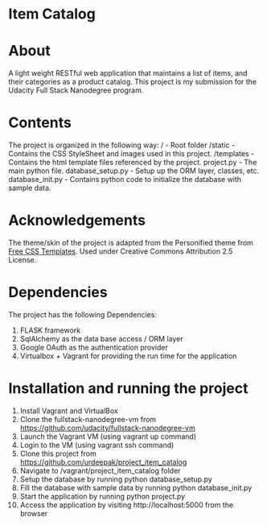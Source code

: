 # Item Catalog

# About

A light weight RESTful web application that maintains a list of items, and their categories as a product catalog. This project is my submission for the Udacity Full Stack Nanodegree program.

# Contents

The project is organized in the following way:
/ - Root folder
  /static - Contains the CSS StyleSheet and images used in this project.
  /templates  - Contains the html template files referenced by the project.
project.py  - The main python file.
database_setup.py - Setup up the ORM layer, classes, etc.
database_init.py - Contains python code to initialize the database with sample data.

# Acknowledgements

The theme/skin of the project is adapted from the Personified theme from <a href="http://www.freecsstemplates.org/">Free CSS Templates</a>. Used under Creative Commons Attribution 2.5 License.

# Dependencies

The project has the following Dependencies:
1. FLASK framework
2. SqlAlchemy as the data base access / ORM layer
3. Google OAuth as the authentication provider
4. Virtualbox + Vagrant for providing the run time for the application

# Installation and running the project

1. Install Vagrant and VirtualBox
2. Clone the fullstack-nanodegree-vm from https://github.com/udacity/fullstack-nanodegree-vm
3. Launch the Vagrant VM (using vagrant up command)
4. Login to the VM (using vagrant ssh command)
5. Clone this project from  https://github.com/urdeepak/project_item_catalog
6. Navigate to /vagrant/project_item_catalog folder
7. Setup the database by running python database_setup.py
8. Fill the database with sample data by running python database_init.py
9. Start the application by running python project.py
10. Access the application by visiting http://localhost:5000 from the browser
